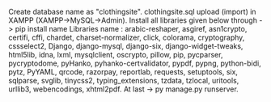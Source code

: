 Create database name as "clothingsite".
clothingsite.sql upload (import) in XAMPP (XAMPP->MySQL->Admin).
Install all libraries given below through -> pip install name
Libraries name : arabic-reshaper, asgiref, asn1crypto, certifi, cffi, chardet, charset-normalizer, click, colorama, cryptography, cssselect2, Django, django-mysql, django-six, django-widget-tweaks, html5lib, idna, lxml, mysqlclient, oscrypto, pillow, pip, pycparser, pycryptodome, pyHanko, pyhanko-certvalidator, pypdf, pypng, python-bidi, pytz, PyYAML, qrcode, razorpay, reportlab, requests, setuptools, six, sqlparse, svglib, tinycss2, typing_extensions, tzdata, tzlocal, uritools, urllib3, webencodings, xhtml2pdf.
At last -> py manage.py runserver.
